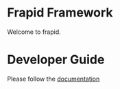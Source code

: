 # Frapid Framework

Welcome to frapid.

# Developer Guide

Please follow the [documentation](docs/developer/index.md)